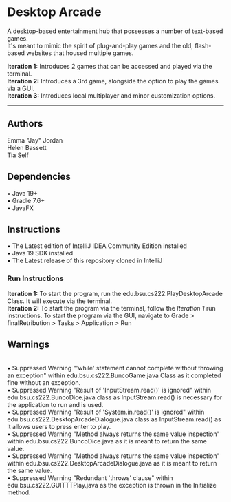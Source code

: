 # Desktop Arcade
A desktop-based entertainment hub that possesses a number of text-based games.
<br>It's meant to mimic the spirit of plug-and-play games and the old, flash-based websites that housed multiple games.
<p><b>Iteration 1:</b> Introduces 2 games that can be accessed and played via the terminal.
<br><b>Iteration 2:</b> Introduces a 3rd game, alongside the option to play the games via a GUI.
<br><b>Iteration 3:</b> Introduces local multiplayer and minor customization options.
</p>
<hr>
<h2>Authors</h2>
Emma "Jay" Jordan
<br>Helen Bassett
<br>Tia Self

<h2>Dependencies</h2>
• Java 19+
<br>• Gradle 7.6+
<br>• JavaFX

<h2>Instructions</h2>
• The Latest edition of IntelliJ IDEA Community Edition installed
<br>• Java 19 SDK installed
<br>• The Latest release of this repository cloned in IntelliJ
<h3>Run Instructions</h3>
<b>Iteration 1:</b> To start the program, run the edu.bsu.cs222.PlayDesktopArcade Class. It will execute via the terminal.
<br><b>Iteration 2:</b> To start the program via the terminal, follow the <i>Iteration 1</i> run instructions. To start the program via the GUI, navigate to Grade > finalRetribution > Tasks > Application > Run

<h2>Warnings</h2>
<br>• Suppressed Warning "'while' statement cannot complete without throwing an exception" within edu.bsu.cs222.BuncoGame.java Class as it completed fine without an exception.
<br>• Suppressed Warning "Result of 'InputStream.read()' is ignored" within edu.bsu.cs222.BuncoDice.java class as InputStream.read() is necessary for the application to run and is used.
<br>• Suppressed Warning "Result of 'System.in.read()' is ignored" within edu.bsu.cs222.DesktopArcadeDialogue.java class as InputStream.read() as it allows users to press enter to play.
<br>• Suppressed Warning "Method always returns the same value inspection" within edu.bsu.cs222.BuncoDice.java as it is meant to return the same value.
<br>• Suppressed Warning "Method always returns the same value inspection" within edu.bsu.cs222.DesktopArcadeDialogue.java as it is meant to return the same value.
<br>• Suppressed Warning "Redundant 'throws' clause" within edu.bsu.cs222.GUITTTPlay.java as the exception is thrown in the Initialize method.


